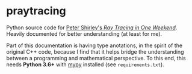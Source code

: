 # praytracing

Python source code for [Peter Shirley's _Ray Tracing in One Weekend_](https://github.com/petershirley/raytracinginoneweekend).
Heavily documented for better understanding (at least for me).

Part of this documentation is having type anotations, in the spirit of the
original C++ code, because I find that it helps bridge the understanding between
a programming and mathematical perspective. To this end, this needs **Python
3.6+** with [mypy](http://mypy-lang.org/) installed (see `requirements.txt`).
